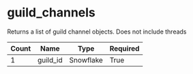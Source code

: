 # guild_channels 
Returns a list of guild channel objects. Does not include threads

Count | Name | Type | Required        
----|----|----|----
1 | guild_id | Snowflake | True
